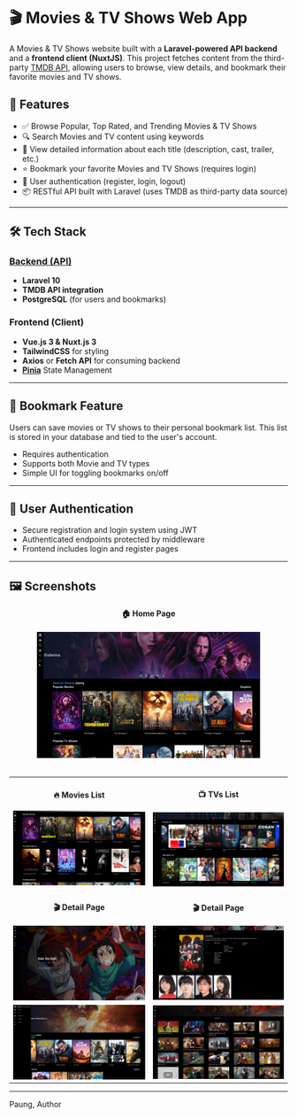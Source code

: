 # 🎬 Movies & TV Shows Web App

A  Movies & TV Shows website built with a **Laravel-powered API backend** and a **frontend client (NuxtJS)**. This project fetches content from the third-party [TMDB API](https://www.themoviedb.org/documentation/api), allowing users to browse, view details, and bookmark their favorite movies and TV shows.

## 🌟 Features

- ✅ Browse Popular, Top Rated, and Trending Movies & TV Shows
- 🔍 Search Movies and TV content using keywords
- 📄 View detailed information about each title (description, cast, trailer, etc.)
- ⭐ Bookmark your favorite Movies and TV Shows (requires login)
- 👤 User authentication (register, login, logout)
- 📦 RESTful API built with Laravel (uses TMDB as third-party data source)

---

## 🛠️ Tech Stack

### [Backend (API)](https://github.com/asfung/pilm-tipi)
- **Laravel 10**
- **TMDB API integration**
- **PostgreSQL** (for users and bookmarks)

### Frontend (Client)
- **Vue.js 3 & Nuxt.js 3** 
- **TailwindCSS** for styling
- **Axios** or **Fetch API** for consuming backend
- **[Pinia](https://pinia.vuejs.org/)** State Management

---

<!-- ## 🔗 API Overview -->
<!---->
<!-- ### TMDB Integration -->
<!-- - `/api/movies/popular` -->
<!-- - `/api/tv/top-rated` -->
<!-- - `/api/search?query=...` -->
<!-- - `/api/details/{id}` -->
<!---->
<!-- ### User & Bookmarks -->
<!-- - `POST /api/register` -->
<!-- - `POST /api/login` -->
<!-- - `GET /api/bookmarks` – Get all user bookmarks -->
<!-- - `POST /api/bookmarks/{id}` – Add to bookmarks -->
<!-- - `DELETE /api/bookmarks/{id}` – Remove from bookmarks -->
<!---->
<!-- --- -->

## 📌 Bookmark Feature

Users can save movies or TV shows to their personal bookmark list. This list is stored in your database and tied to the user's account.

- Requires authentication
- Supports both Movie and TV types
- Simple UI for toggling bookmarks on/off

---

## 🔐 User Authentication

- Secure registration and login system using JWT
- Authenticated endpoints protected by middleware
- Frontend includes login and register pages

---

## 🖼️ Screenshots

<div align="center">
  <h4>🏠 Home Page</h4>
  <img src="docs/assets/images/home.png" alt="Home" width="80%" />
</div>

<br />

<div align="center">
  <table>
    <tr>
      <td align="center">
        <h4>🔥 Movies List</h4>
        <img src="docs/assets/images/movies.png" alt="Popular" width="300" />
      </td>
      <td align="center">
        <h4>📺 TVs List</h4>
        <img src="docs/assets/images/tvs.png" alt="TV" width="300" />
      </td>
    </tr>
    <tr>
      <td align="center">
        <h4>🎬 Detail Page</h4>
        <img src="docs/assets/images/tv_details_dandadan_2.png" alt="Login" width="300" />
      </td>
      <td align="center">
        <h4>🎬 Detail Page</h4>
        <img src="docs/assets/images/tv_details_dandadan_1.png" alt="Detail" width="300" />
      </td>
    </tr>
    <tr>
      <td align="center">
        <img src="docs/assets/images/sidebar.png" alt="Register" width="300" />
      </td>
      <td align="center">
        <img src="docs/assets/images/detail_videos_tab_deadpoolandwolverine.png" alt="Bookmarks" width="300" />
      </td>
    </tr>
  </table>
</div>

---


<!-- ## 🚀 Getting Started -->
<!---->
<!-- ### Prerequisites -->
<!---->
<!-- - PHP 8.2+ -->
<!-- - Composer -->
<!-- - Node.js & npm/yarn (for frontend) -->
<!-- - Laravel CLI -->
<!-- - MySQL/PostgreSQL -->
<!---->
<!-- ### Backend Setup -->
<!---->
<!-- ```bash -->
<!-- git clone https://github.com/yourusername/movies-api.git -->
<!-- cd movies-api -->
<!-- composer install -->
<!-- cp .env.example .env -->
<!-- php artisan key:generate -->
<!-- php artisan migrate -->
<!-- php artisan serve -->
<!---->

Paung, Author
